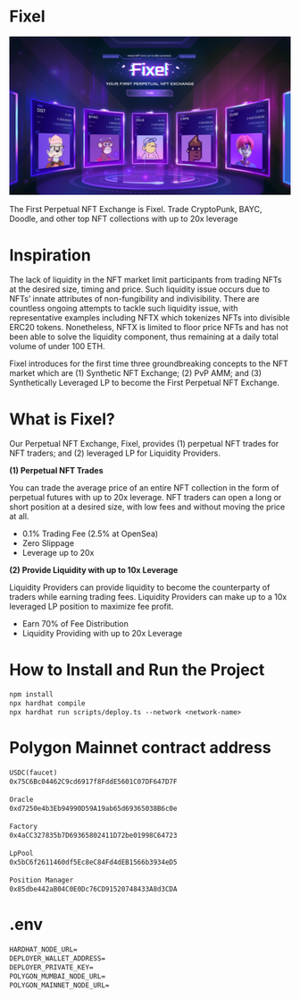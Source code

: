 # Fixel

![Fixel](resources/Landing.png?raw=true "Title")

The First Perpetual NFT Exchange is Fixel.
Trade CryptoPunk, BAYC, Doodle, and other top NFT collections with up to 20x leverage

# Inspiration
The lack of liquidity in the NFT market limit participants from trading NFTs at the desired size, timing and price. Such liquidity issue occurs due to NFTs’ innate attributes of non-fungibility and indivisibility. There are countless ongoing attempts to tackle such liquidity issue, with representative examples including NFTX which tokenizes NFTs into divisible ERC20 tokens. Nonetheless, NFTX is limited to floor price NFTs and has not been able to solve the liquidity component, thus remaining at a daily total volume of under 100 ETH.

Fixel introduces for the first time three groundbreaking concepts to the NFT market which are (1) Synthetic NFT Exchange; (2) PvP AMM; and (3) Synthetically Leveraged LP to become the First Perpetual NFT Exchange.

# What is Fixel?
Our Perpetual NFT Exchange, Fixel, provides (1) perpetual NFT trades for NFT traders; and (2) leveraged LP for Liquidity Providers.

**(1) Perpetual NFT Trades**

You can trade the average price of an entire NFT collection in the form of perpetual futures with up to 20x leverage. NFT traders can open a long or short position at a desired size, with low fees and without moving the price at all.

- 0.1% Trading Fee (2.5% at OpenSea)
- Zero Slippage
- Leverage up to 20x

**(2) Provide Liquidity with up to 10x Leverage**

Liquidity Providers can provide liquidity to become the counterparty of traders while earning trading fees. Liquidity Providers can make up to a 10x leveraged LP position to maximize fee profit.

- Earn 70% of Fee Distribution
- Liquidity Providing with up to 20x Leverage

#

# How to Install and Run the Project

```
npm install
npx hardhat compile
npx hardhat run scripts/deploy.ts --network <network-name>
```

# Polygon Mainnet contract address

```
USDC(faucet)
0x75C6Bc04462C9cd6917f8FddE5601C07DF647D7F

Oracle
0xd7250e4b3Eb94990D59A19ab65d69365038B6c0e

Factory
0x4aCC327835b7D69365802411D72be01998C64723

LpPool
0x5bC6f2611460df5Ec8eC84Fd4dEB1566b3934eD5

Position Manager
0x85dbe442aB04C0E0Dc76CD91520748433A8d3CDA
```

# .env

```
HARDHAT_NODE_URL=
DEPLOYER_WALLET_ADDRESS=
DEPLOYER_PRIVATE_KEY=
POLYGON_MUMBAI_NODE_URL=
POLYGON_MAINNET_NODE_URL=
```
